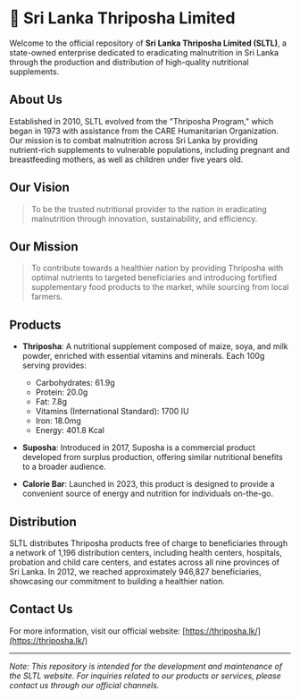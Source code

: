 # 🌾 Sri Lanka Thriposha Limited

Welcome to the official repository of **Sri Lanka Thriposha Limited (SLTL)**, a state-owned enterprise dedicated to eradicating malnutrition in Sri Lanka through the production and distribution of high-quality nutritional supplements.


## About Us

Established in 2010, SLTL evolved from the "Thriposha Program," which began in 1973 with assistance from the CARE Humanitarian Organization. Our mission is to combat malnutrition across Sri Lanka by providing nutrient-rich supplements to vulnerable populations, including pregnant and breastfeeding mothers, as well as children under five years old.

## Our Vision

> To be the trusted nutritional provider to the nation in eradicating malnutrition through innovation, sustainability, and efficiency.

## Our Mission

> To contribute towards a healthier nation by providing Thriposha with optimal nutrients to targeted beneficiaries and introducing fortified supplementary food products to the market, while sourcing from local farmers.

## Products

- **Thriposha**: A nutritional supplement composed of maize, soya, and milk powder, enriched with essential vitamins and minerals. Each 100g serving provides:
  - Carbohydrates: 61.9g
  - Protein: 20.0g
  - Fat: 7.8g
  - Vitamins (International Standard): 1700 IU
  - Iron: 18.0mg
  - Energy: 401.8 Kcal

- **Suposha**: Introduced in 2017, Suposha is a commercial product developed from surplus production, offering similar nutritional benefits to a broader audience.

- **Calorie Bar**: Launched in 2023, this product is designed to provide a convenient source of energy and nutrition for individuals on-the-go.

## Distribution

SLTL distributes Thriposha products free of charge to beneficiaries through a network of 1,196 distribution centers, including health centers, hospitals, probation and child care centers, and estates across all nine provinces of Sri Lanka. In 2012, we reached approximately 946,827 beneficiaries, showcasing our commitment to building a healthier nation.

## Contact Us

For more information, visit our official website: [https://thriposha.lk/](https://thriposha.lk/)

---

*Note: This repository is intended for the development and maintenance of the SLTL website. For inquiries related to our products or services, please contact us through our official channels.*
